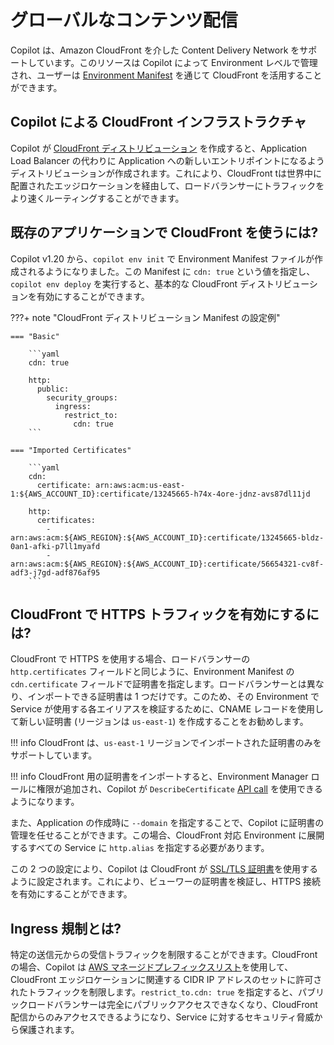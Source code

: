 # グローバルなコンテンツ配信

Copilot は、Amazon CloudFront を介した Content Delivery Network をサポートしています。このリソースは Copilot によって Environment レベルで管理され、ユーザーは [Environment Manifest](../manifest/environment.ja.md) を通じて CloudFront を活用することができます。

## Copilot による CloudFront インフラストラクチャ

Copilot が [CloudFront ディストリビューション](https://docs.aws.amazon.com/ja_jp/AmazonCloudFront/latest/DeveloperGuide/distribution-overview.html) を作成すると、Application Load Balancer の代わりに Application への新しいエントリポイントになるようディストリビューションが作成されます。これにより、CloudFront tは世界中に配置されたエッジロケーションを経由して、ロードバランサーにトラフィックをより速くルーティングすることができます。

## 既存のアプリケーションで CloudFront を使うには?

Copilot v1.20 から、`copilot env init` で Environment Manifest ファイルが作成されるようになりました。この Manifest に `cdn: true` という値を指定し、`copilot env deploy` を実行すると、基本的な CloudFront ディストリビューションを有効にすることができます。

???+ note "CloudFront ディストリビューション Manifest の設定例"

    === "Basic"

        ```yaml
        cdn: true

        http:
          public:
            security_groups:
              ingress:
                restrict_to:
                  cdn: true
        ```
    
    === "Imported Certificates"

        ```yaml
        cdn:
          certificate: arn:aws:acm:us-east-1:${AWS_ACCOUNT_ID}:certificate/13245665-h74x-4ore-jdnz-avs87dl11jd

        http:
          certificates:
            - arn:aws:acm:${AWS_REGION}:${AWS_ACCOUNT_ID}:certificate/13245665-bldz-0an1-afki-p7ll1myafd
            - arn:aws:acm:${AWS_REGION}:${AWS_ACCOUNT_ID}:certificate/56654321-cv8f-adf3-j7gd-adf876af95
        ```

## CloudFront で HTTPS トラフィックを有効にするには?

CloudFront で HTTPS を使用する場合、ロードバランサーの `http.certificates` フィールドと同じように、Environment Manifest の `cdn.certificate` フィールドで証明書を指定します。ロードバランサーとは異なり、インポートできる証明書は 1 つだけです。このため、その Environment で Service が使用する各エイリアスを検証するために、CNAME レコードを使用して新しい証明書 (リージョンは `us-east-1`) を作成することをお勧めします。

!!! info
    CloudFront は、`us-east-1` リージョンでインポートされた証明書のみをサポートしています。

!!! info
    CloudFront 用の証明書をインポートすると、Environment Manager ロールに権限が追加され、Copilot が `DescribeCertificate` [API call](https://docs.aws.amazon.com/ja_jp/acm/latest/APIReference/API_DescribeCertificate.html) を使用できるようになります。

また、Application の作成時に `--domain` を指定することで、Copilot に証明書の管理を任せることができます。この場合、CloudFront 対応 Environment に展開するすべての Service に `http.alias` を指定する必要があります。

この 2 つの設定により、Copilot は CloudFront が [SSL/TLS 証明書](https://docs.aws.amazon.com/ja_jp/AmazonCloudFront/latest/DeveloperGuide/using-https-alternate-domain-names.html)を使用するように設定されます。これにより、ビューワーの証明書を検証し、HTTPS 接続を有効にすることができます。

## Ingress 規制とは?

特定の送信元からの受信トラフィックを制限することができます。CloudFront の場合、Copilot は [AWS マネージドプレフィックスリスト](https://docs.aws.amazon.com/ja_jp/vpc/latest/userguide/working-with-aws-managed-prefix-lists.html)を使用して、CloudFront エッジロケーションに関連する CIDR IP アドレスのセットに許可されたトラフィックを制限します。`restrict_to.cdn: true` を指定すると、パブリックロードバランサーは完全にパブリックアクセスできなくなり、CloudFront 配信からのみアクセスできるようになり、Service に対するセキュリティ脅威から保護されます。